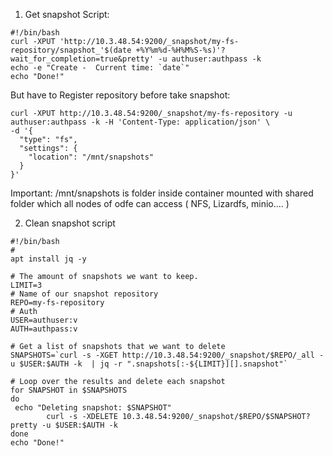 1. Get snapshot Script:
```
#!/bin/bash
curl -XPUT 'http://10.3.48.54:9200/_snapshot/my-fs-repository/snapshot_'$(date +%Y%m%d-%H%M%S-%s)'?wait_for_completion=true&pretty' -u authuser:authpass -k
echo -e "Create -  Current time: `date`"
echo "Done!"
```

But have to Register repository before take snapshot:
```
curl -XPUT http://10.3.48.54:9200/_snapshot/my-fs-repository -u authuser:authpass -k -H 'Content-Type: application/json' \
-d '{
  "type": "fs",
  "settings": {
    "location": "/mnt/snapshots"
  }
}'
```
Important: /mnt/snapshots is folder inside container mounted with shared folder which all nodes of odfe can access ( NFS, Lizardfs, minio.... )

2. Clean snapshot script
```
#!/bin/bash
#
apt install jq -y

# The amount of snapshots we want to keep.
LIMIT=3
# Name of our snapshot repository
REPO=my-fs-repository
# Auth
USER=authuser:v
AUTH=authpass:v 

# Get a list of snapshots that we want to delete
SNAPSHOTS=`curl -s -XGET http://10.3.48.54:9200/_snapshot/$REPO/_all -u $USER:$AUTH -k  | jq -r ".snapshots[:-${LIMIT}][].snapshot"`

# Loop over the results and delete each snapshot
for SNAPSHOT in $SNAPSHOTS
do
 echo "Deleting snapshot: $SNAPSHOT"
        curl -s -XDELETE 10.3.48.54:9200/_snapshot/$REPO/$SNAPSHOT?pretty -u $USER:$AUTH -k
done
echo "Done!"
